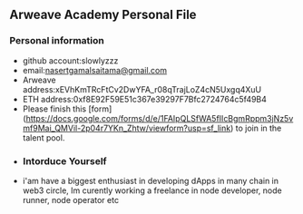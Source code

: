 ## Arweave Academy Personal File
### Personal information
- github account:slowlyzzz
- email:nasertgamalsaitama@gmail.com
- Arweave address:xEVhKmTRcFtCv2DwYFA_r08qTrajLoZ4cN5Uxgq4XuU
- ETH address:0xf8E92F59E51c367e39297F7Bfc2724764c5f49B4
- Please finish this [form] (https://docs.google.com/forms/d/e/1FAIpQLSfWA5fIIcBgmRppm3jNz5vmf9Mai_QMVil-2p04r7YKn_Zhtw/viewform?usp=sf_link) to join in the talent pool.
- ### Intorduce Yourself
- i'am have a biggest enthusiast in developing dApps in many chain in web3 circle, Im curently working a freelance in node developer, node runner, node operator etc
